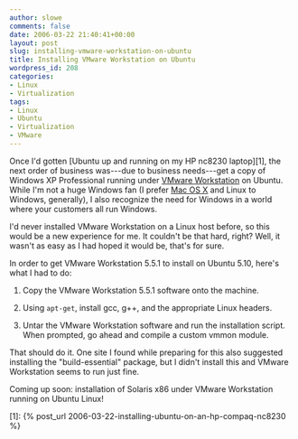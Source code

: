 ```yaml
---
author: slowe
comments: false
date: 2006-03-22 21:40:41+00:00
layout: post
slug: installing-vmware-workstation-on-ubuntu
title: Installing VMware Workstation on Ubuntu
wordpress_id: 208
categories:
- Linux
- Virtualization
tags:
- Linux
- Ubuntu
- Virtualization
- VMware
---
```


Once I'd gotten [Ubuntu up and running on my HP nc8230 laptop][1], the next order of business was---due to business needs---get a copy of Windows XP Professional running under [VMware Workstation](http://www.vmware.com/products/ws/) on Ubuntu. While I'm not a huge Windows fan (I prefer [Mac OS X](http://www.apple.com/macosx/) and Linux to Windows, generally), I also recognize the need for Windows in a world where your customers all run Windows.

I'd never installed VMware Workstation on a Linux host before, so this would be a new experience for me. It couldn't be that hard, right? Well, it wasn't as easy as I had hoped it would be, that's for sure.

In order to get VMware Workstation 5.5.1 to install on Ubuntu 5.10, here's what I had to do:

1. Copy the VMware Workstation 5.5.1 software onto the machine.

2. Using `apt-get`, install gcc, g++, and the appropriate Linux headers.

3. Untar the VMware Workstation software and run the installation script. When prompted, go ahead and compile a custom vmmon module.

That should do it. One site I found while preparing for this also suggested installing the "build-essential" package, but I didn't install this and VMware Workstation seems to run just fine.

Coming up soon: installation of Solaris x86 under VMware Workstation running on Ubuntu Linux!

[1]: {% post_url 2006-03-22-installing-ubuntu-on-an-hp-compaq-nc8230 %}
